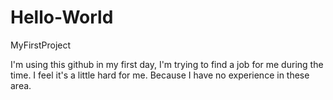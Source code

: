 # Hello-World
MyFirstProject

I'm using this github in my first day, I'm trying to find a job for me during the time. I feel it's a little hard for me. Because
I have no experience in these area. 
